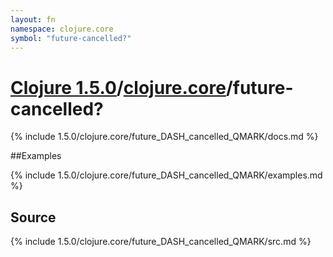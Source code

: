 ```yaml
---
layout: fn
namespace: clojure.core
symbol: "future-cancelled?"
---
```


# [Clojure 1.5.0](../../)/[clojure.core](../)/future-cancelled?

{% include 1.5.0/clojure.core/future_DASH_cancelled_QMARK/docs.md %}

##Examples

{% include 1.5.0/clojure.core/future_DASH_cancelled_QMARK/examples.md %}
## Source
{% include 1.5.0/clojure.core/future_DASH_cancelled_QMARK/src.md %}

